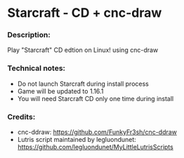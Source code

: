 # Starcraft - CD + cnc-draw
### Description:
Play "Starcraft" CD edtion on Linux! using cnc-draw
### Technical notes:
- Do not launch Starcraft during install process
- Game will be updated to 1.16.1
- You will need Starcraft CD only one time during install
### Credits:
- cnc-ddraw: https://github.com/FunkyFr3sh/cnc-ddraw
- Lutris script maintained by legluondunet: https://github.com/legluondunet/MyLittleLutrisScripts

